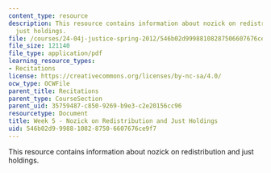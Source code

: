 ```yaml
---
content_type: resource
description: This resource contains information about nozick on redistribution and
  just holdings.
file: /courses/24-04j-justice-spring-2012/546b02d99988108287506607676ce9f7_MIT24_04JS12_Week5.pdf
file_size: 121140
file_type: application/pdf
learning_resource_types:
- Recitations
license: https://creativecommons.org/licenses/by-nc-sa/4.0/
ocw_type: OCWFile
parent_title: Recitations
parent_type: CourseSection
parent_uid: 35759487-c850-9269-b9e3-c2e20156cc96
resourcetype: Document
title: Week 5 - Nozick on Redistribution and Just Holdings
uid: 546b02d9-9988-1082-8750-6607676ce9f7
---
```

This resource contains information about nozick on redistribution and just holdings.
